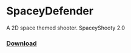 # SpaceyDefender
A 2D space themed shooter. SpaceyShooty 2.0

<h3><a href="https://github.com/SasVel/SpaceyDefender/raw/master/SpaceyDefender.exe">Download</a></h3>
